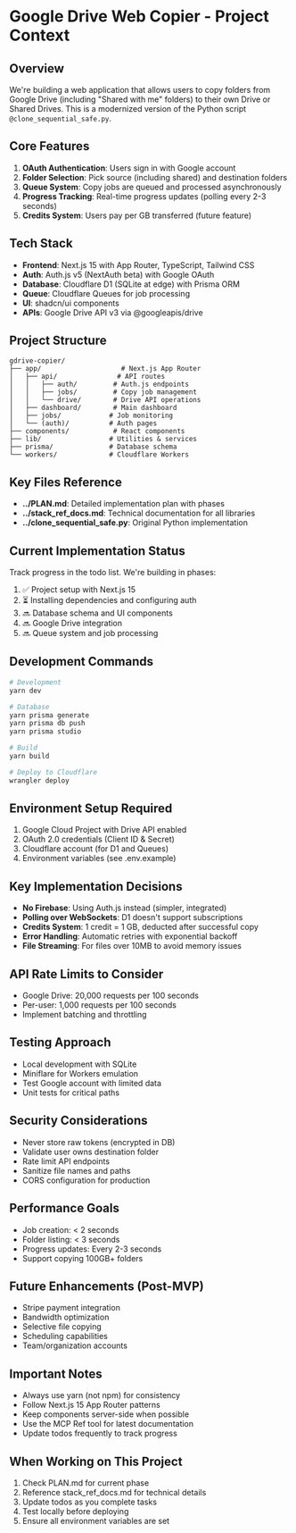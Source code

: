 # Google Drive Web Copier - Project Context

## Overview
We're building a web application that allows users to copy folders from Google Drive (including "Shared with me" folders) to their own Drive or Shared Drives. This is a modernized version of the Python script `@clone_sequential_safe.py`.

## Core Features
1. **OAuth Authentication**: Users sign in with Google account
2. **Folder Selection**: Pick source (including shared) and destination folders
3. **Queue System**: Copy jobs are queued and processed asynchronously
4. **Progress Tracking**: Real-time progress updates (polling every 2-3 seconds)
5. **Credits System**: Users pay per GB transferred (future feature)

## Tech Stack
- **Frontend**: Next.js 15 with App Router, TypeScript, Tailwind CSS
- **Auth**: Auth.js v5 (NextAuth beta) with Google OAuth
- **Database**: Cloudflare D1 (SQLite at edge) with Prisma ORM
- **Queue**: Cloudflare Queues for job processing
- **UI**: shadcn/ui components
- **APIs**: Google Drive API v3 via @googleapis/drive

## Project Structure
```
gdrive-copier/
├── app/                    # Next.js App Router
│   ├── api/               # API routes
│   │   ├── auth/         # Auth.js endpoints
│   │   ├── jobs/         # Copy job management
│   │   └── drive/        # Drive API operations
│   ├── dashboard/        # Main dashboard
│   ├── jobs/            # Job monitoring
│   └── (auth)/          # Auth pages
├── components/           # React components
├── lib/                 # Utilities & services
├── prisma/              # Database schema
└── workers/             # Cloudflare Workers
```

## Key Files Reference
- **../PLAN.md**: Detailed implementation plan with phases
- **../stack_ref_docs.md**: Technical documentation for all libraries
- **../clone_sequential_safe.py**: Original Python implementation

## Current Implementation Status
Track progress in the todo list. We're building in phases:
1. ✅ Project setup with Next.js 15
2. ⏳ Installing dependencies and configuring auth
3. 🔜 Database schema and UI components
4. 🔜 Google Drive integration
5. 🔜 Queue system and job processing

## Development Commands
```bash
# Development
yarn dev

# Database
yarn prisma generate
yarn prisma db push
yarn prisma studio

# Build
yarn build

# Deploy to Cloudflare
wrangler deploy
```

## Environment Setup Required
1. Google Cloud Project with Drive API enabled
2. OAuth 2.0 credentials (Client ID & Secret)
3. Cloudflare account (for D1 and Queues)
4. Environment variables (see .env.example)

## Key Implementation Decisions
- **No Firebase**: Using Auth.js instead (simpler, integrated)
- **Polling over WebSockets**: D1 doesn't support subscriptions
- **Credits System**: 1 credit = 1 GB, deducted after successful copy
- **Error Handling**: Automatic retries with exponential backoff
- **File Streaming**: For files over 10MB to avoid memory issues

## API Rate Limits to Consider
- Google Drive: 20,000 requests per 100 seconds
- Per-user: 1,000 requests per 100 seconds
- Implement batching and throttling

## Testing Approach
- Local development with SQLite
- Miniflare for Workers emulation
- Test Google account with limited data
- Unit tests for critical paths

## Security Considerations
- Never store raw tokens (encrypted in DB)
- Validate user owns destination folder
- Rate limit API endpoints
- Sanitize file names and paths
- CORS configuration for production

## Performance Goals
- Job creation: < 2 seconds
- Folder listing: < 3 seconds
- Progress updates: Every 2-3 seconds
- Support copying 100GB+ folders

## Future Enhancements (Post-MVP)
- Stripe payment integration
- Bandwidth optimization
- Selective file copying
- Scheduling capabilities
- Team/organization accounts

## Important Notes
- Always use yarn (not npm) for consistency
- Follow Next.js 15 App Router patterns
- Keep components server-side when possible
- Use the MCP Ref tool for latest documentation
- Update todos frequently to track progress

## When Working on This Project
1. Check PLAN.md for current phase
2. Reference stack_ref_docs.md for technical details
3. Update todos as you complete tasks
4. Test locally before deploying
5. Ensure all environment variables are set